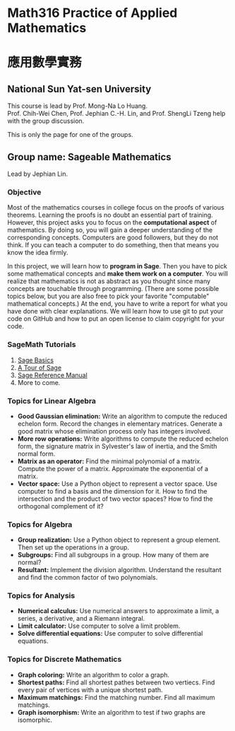 # Math316 Practice of Applied Mathematics 
# 應用數學實務
## National Sun Yat-sen University
This course is lead by Prof. Mong-Na Lo Huang.  
Prof. Chih-Wei Chen, Prof. Jephian C.-H. Lin, and Prof. ShengLi Tzeng help with the group discussion.

This is only the page for one of the groups.
## Group name: Sageable Mathematics
Lead by Jephian Lin.

### Objective
Most of the mathematics courses in college focus on the proofs of various theorems.  Learning the proofs is no doubt an essential part of training.  However, this project asks you to focus on the __computational aspect__ of mathematics.  By doing so, you will gain a deeper understanding of the corresponding concepts.  Computers are good followers, but they do not think.  If you can teach a computer to do something, then that means you know the idea firmly.

In this project, we will learn how to __program in Sage__.  Then you have to pick some mathematical concepts and __make them work on a computer__.  You will realize that mathematics is not as abstract as you thought since many concepts are touchable through programming.  (There are some possible topics below, but you are also free to pick your favorite "computable" mathematical concepts.)  At the end, you have to write a report for what you have done with clear explanations.  We will learn how to use git to put your code on GitHub and how to put an open license to claim copyright for your code.  

### SageMath Tutorials
1. [Sage Basics](http://jephianlin.github.io/SageBasics.pdf)
2. [A Tour of Sage](http://doc.sagemath.org/html/en/a_tour_of_sage/index.html)
3. [Sage Reference Manual](https://doc.sagemath.org/html/en/reference/index.html)
4. More to come.

### Topics for Linear Algebra
* __Good Gaussian elimination:__ Write an algorithm to compute the reduced echelon form.  Record the changes in elementary matrices.  Generate a good matrix whose elimination process only has integers involved.
* __More row operations:__  Write algorithms to compute the reduced echelon form, the signature matrix in Sylvester's law of inertia, and the Smith normal form.
* __Matrix as an operator:__ Find the minimal polynomial of a matrix.  Compute the power of a matrix.  Approximate the exponential of a matrix.
* __Vector space:__ Use a Python object to represent a vector space.  Use computer to find a basis and the dimension for it.  How to find the intersection and the product of two vector spaces?  How to find the orthogonal complement of it?

### Topics for Algebra
* __Group realization:__ Use a Python object to represent a group element.  Then set up the operations in a group.
* __Subgroups:__ Find all subgroups in a group.  How many of them are normal?
* __Resultant:__ Implement the division algorithm.  Understand the resultant and find the common factor of two polynomials.  

### Topics for Analysis
* __Numerical calculus:__ Use numerical answers to approximate a limit, a series, a derivative, and a Riemann integral.
* __Limit calculator:__ Use computer to solve a limit problem.
* __Solve differential equations:__ Use computer to solve differential equations.

### Topics for Discrete Mathematics
* __Graph coloring:__ Write an algorithm to color a graph.
* __Shortest paths:__ Find all shortest pathes between two vertiecs.  Find every pair of vertices with a unique shortest path.
* __Maximum matchings:__ Find the matching number.  Find all maximum matchings.
* __Graph isomorphism:__ Write an algorithm to test if two graphs are isomorphic.
